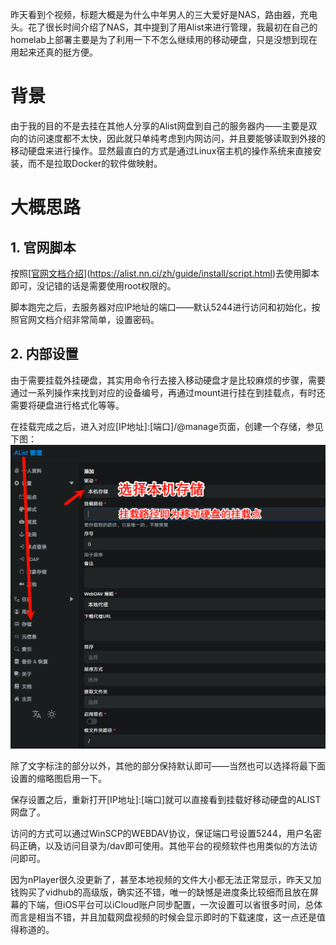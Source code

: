 昨天看到个视频，标题大概是为什么中年男人的三大爱好是NAS，路由器，充电头。花了很长时间介绍了NAS，其中提到了用Alist来进行管理，我最初在自己的homelab上部署主要是为了利用一下不怎么继续用的移动硬盘，只是没想到现在用起来还真的挺方便。

# 背景

由于我的目的不是去挂在其他人分享的Alist网盘到自己的服务器内——主要是双向的访问速度都不太快，因此就只单纯考虑到内网访问，并且要能够读取到外接的移动硬盘来进行操作。显然最直白的方式是通过Linux宿主机的操作系统来直接安装，而不是拉取Docker的软件做映射。

# 大概思路

## 1. 官网脚本

按照[[官网文档介绍](https://alist.nn.ci/zh/guide/install/script.html)](https://alist.nn.ci/zh/guide/install/script.html)去使用脚本即可，没记错的话是需要使用root权限的。

脚本跑完之后，去服务器对应IP地址的端口——默认5244进行访问和初始化，按照官网文档介绍非常简单，设置密码。



## 2. 内部设置

由于需要挂载外挂硬盘，其实用命令行去接入移动硬盘才是比较麻烦的步骤，需要通过一系列操作来找到对应的设备编号，再通过mount进行挂在到挂载点，有时还需要将硬盘进行格式化等等。

在挂载完成之后，进入对应[IP地址]:[端口]/@manage页面，创建一个存储，参见下图：
![](https://raw.githubusercontent.com/vannear/olikonimgbed/main/20241109193226.png)

除了文字标注的部分以外，其他的部分保持默认即可——当然也可以选择将最下面设置的缩略图启用一下。

保存设置之后，重新打开[IP地址]:[端口]就可以直接看到挂载好移动硬盘的ALIST网盘了。

访问的方式可以通过WinSCP的WEBDAV协议，保证端口号设置5244，用户名密码正确，以及访问目录为/dav即可使用。其他平台的视频软件也用类似的方法访问即可。

因为nPlayer很久没更新了，甚至本地视频的文件大小都无法正常显示，昨天又加钱购买了vidhub的高级版，确实还不错，唯一的缺憾是进度条比较细而且放在屏幕的下端，但iOS平台可以iCloud账户同步配置，一次设置可以省很多时间，总体而言是相当不错，并且加载网盘视频的时候会显示即时的下载速度，这一点还是值得称道的。